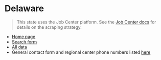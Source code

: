 # Delaware

> This state uses the Job Center platform. See the [Job Center docs](job_center.md)
> for details on the scraping strategy.

- [Home page](https://joblink.delaware.gov/)
- [Search form](https://joblink.delaware.gov/search/warn_lookups/new)
- [All data][]
- General contact form and regional center phone numbers listed [here](https://joblink.delaware.gov/contact)

[All data]: https://joblink.delaware.gov/search/warn_lookups?commit=Search&page=1&q%5Bemployer_name_cont%5D=&q%5Bmain_contact_contact_info_addresses_full_location_city_matches%5D=&q%5Bnotice_eq%5D=&q%5Bnotice_on_gteq%5D=&q%5Bnotice_on_lteq%5D=&q%5Bs%5D=notice_on+asc&q%5Bservice_delivery_area_id_eq%5D=&q%5Bzipcode_code_start%5D=&utf8=%E2%9C%93

